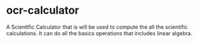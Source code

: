 # ocr-calculator
A Scientific Calculator that is will be used to compute the all the scientific calculations. It can do all the basics operations that includes linear algebra.
